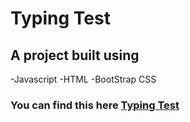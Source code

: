 # Typing Test

## A project built using
 -Javascript
 -HTML
 -BootStrap CSS

### You can find this here [Typing Test](https://stupefied-neumann-29ea4c.netlify.com/)
